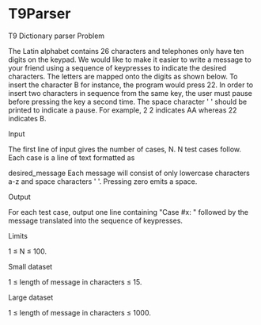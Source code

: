 # T9Parser
T9 Dictionary parser
Problem

The Latin alphabet contains 26 characters and telephones only have ten digits on the keypad. We would like to make it easier to write a message to your friend using a sequence of keypresses to indicate the desired characters. The letters are mapped onto the digits as shown below. To insert the character B for instance, the program would press 22. In order to insert two characters in sequence from the same key, the user must pause before pressing the key a second time. The space character ' ' should be printed to indicate a pause. For example, 2 2 indicates AA whereas 22 indicates B.


Input

The first line of input gives the number of cases, N. N test cases follow. Each case is a line of text formatted as

desired_message
Each message will consist of only lowercase characters a-z and space characters ' '. Pressing zero emits a space.

Output

For each test case, output one line containing "Case #x: " followed by the message translated into the sequence of keypresses.

Limits

1 ≤ N ≤ 100.

Small dataset

1 ≤ length of message in characters ≤ 15.

Large dataset

1 ≤ length of message in characters ≤ 1000.
